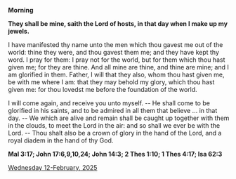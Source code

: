 **Morning**

**They shall be mine, saith the Lord of hosts, in that day when I make up my jewels.**
 
I have manifested thy name unto the men which thou gavest me out of the world: thine they were, and thou gavest them me; and they have kept thy word. I pray for them: I pray not for the world, but for them which thou hast given me; for they are thine. And all mine are thine, and thine are mine; and I am glorified in them. Father, I will that they also, whom thou hast given me, be with me where I am: that they may behold my glory, which thou hast given me: for thou lovedst me before the foundation of the world.
 
I will come again, and receive you unto myself. -- He shall come to be glorified in his saints, and to be admired in all them that believe ... in that day. -- We which are alive and remain shall be caught up together with them in the clouds, to meet the Lord in the air: and so shall we ever be with the Lord. -- Thou shalt also be a crown of glory in the hand of the Lord, and a royal diadem in the hand of thy God.  

**Mal 3:17; John 17:6,9,10,24; John 14:3; 2 Thes 1:10; 1 Thes 4:17; Isa 62:3**

[Wednesday 12-February, 2025](https://t.me/daily_light)
